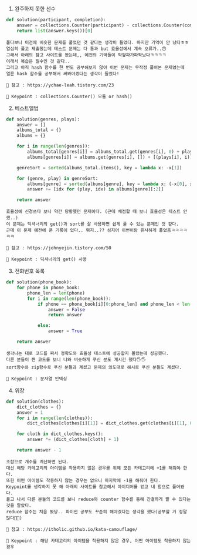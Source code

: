 1. 완주하지 못한 선수
``` python
def solution(participant, completion):
    answer = collections.Counter(participant) - collections.Counter(completion)
    return list(answer.keys())[0]
```

    풀다보니 이전에 비슷한 문제를 풀었던 것 같다는 생각이 들었다. 하지만 기억이 안 났다ㅎㅎ
    열심히 풀고 제출했는데 테스트 문제는 다 통과 but 효율성에서 계속 오류가..😯
    그래서 아래의 참고 사이트를 봤는데,, 예전의 기억들이 팍팦파가파팍났다ㅋㅋㅋㅋ
    이래서 복습은 필수인 것 같다..
    그리고 아직 hash 함수를 한 번도 공부해보지 않아 이번 문제는 무작정 풀어본 문제였는데
    얼른 hash 함수를 공부해서 써봐야겠다는 생각이 들었다!
    
    📖 참고 : https://ychae-leah.tistory.com/23 

    🔑 Keypoint : collections.Counter() 모듈 or hash()
    
2. 베스트앨범
``` python
def solution(genres, plays):
    answer = []
    albums_total = {}
    albums = {}

    for i in range(len(genres)):
        albums_total[genres[i]] = albums_total.get(genres[i], 0) + plays[i]
        albums[genres[i]] = albums.get(genres[i], []) + [(plays[i], i)]

    genreSort = sorted(albums_total.items(), key = lambda x: -x[1])

    for (genre, play) in genreSort:
        albums[genre] = sorted(albums[genre], key = lambda x: (-x[0], x[1]))
        answer += [idx for (play, idx) in albums[genre][:2]]

    return answer
```

    효율성에 신경쓰다 보니 약간 당황했던 문제이다. (근데 채점할 때 보니 효율성은 테스트 안 했..)
    이 문제는 딕셔너리의 get()과 sort를 잘 사용하면 쉽게 풀 수 있는 문제인 것 같다.
    근데 이 문제 예전에 푼 기록이 있다.. 뭐지..?? 심지어 이번이랑 유사하게 풀었음ㅋㅋㅋㅋㅋㅋ
    
    📖 참고 : https://johnyejin.tistory.com/50

    🔑 Keypoint : 딕셔너리의 get() 사용
    
3. 전화번호 목록
``` python
def solution(phone_book):
    for phone in phone_book:
        phone_len = len(phone)
        for i in range(len(phone_book)):
            if phone == phone_book[i][0:phone_len] and phone_len < len(phone_book[i]):
                answer = False
                return answer

            else:
                answer = True

    return answer
```

    생각나는 대로 코드를 짜서 정확도와 효율성 테스트에 성공할지 몰랐는데 성공했다.
    다른 분들이 짠 코드를 보니 나와 비슷하게 푸신 분도 계시긴 했다🖐🖐
    sort함수와 zip함수로 푸신 분들과 계셨고 문제의 의도대로 해시로 푸신 분들도 계셨다.
    
    🔑 Keypoint : 문자열 인덱싱
    
4. 위장
``` python
def solution(clothes):
    dict_clothes = {}
    answer = 1
    for i in range(len(clothes)):
        dict_clothes[clothes[i][1]] = dict_clothes.get(clothes[i][1], 0) + 1

    for cloth in dict_clothes.keys():
        answer *= (dict_clothes[cloth] + 1)

    return answer - 1
```

    조합으로 개수를 계산하면 된다.
    대신 해당 카테고리의 아이템을 착용하지 않은 경우를 위해 모든 카테고리에 +1를 해줘야 한다.
    또한 어떤 아이템도 착용하지 않는 경우는 없으니 마지막에 -1을 해줘야 한다.
    Keypoint를 생각하지 못 해 아래의 사이트를 참고해서 아이디어를 얻고 내 힘으로 풀어봤다.
    풀고 나서 다른 분들의 코드를 보니 reduce와 counter 함수를 통해 간결하게 짤 수 있다는 것을 알았다.
    reduce 함수는 처음 봤당.. 파이썬 공부도 꾸준히 해야겠다는 생각을 했다(공부할 거 정말 많다👩‍💻)
    
    📖 참고 : https://itholic.github.io/kata-camouflage/
    
    🔑 Keypoint : 해당 카테고리의 아이템을 착용하지 않은 경우, 어떤 아이템도 착용하지 않는 경우